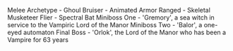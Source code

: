 Melee Archetype - Ghoul 
Bruiser - Animated Armor
Ranged - Skeletal Musketeer 
Flier - Spectral Bat
Miniboss One - 'Gremory', a sea witch in service to the Vampiric Lord of the Manor
Miniboss Two - 'Balor', a one-eyed automaton Final Boss - 'Orlok', the Lord of the Manor who has been a Vampire for 63 years
  